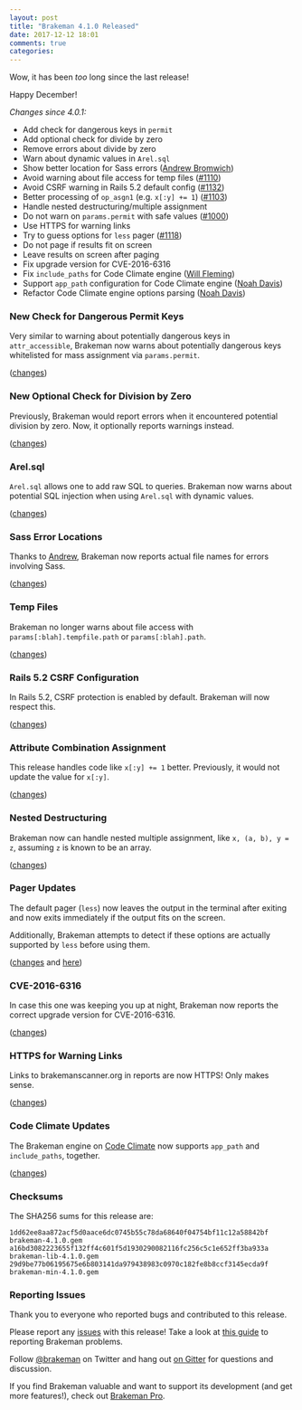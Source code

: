 ```yaml
---
layout: post
title: "Brakeman 4.1.0 Released"
date: 2017-12-12 18:01
comments: true
categories: 
---
```


Wow, it has been *too* long since the last release!

Happy December!

_Changes since 4.0.1:_

* Add check for dangerous keys in `permit`
* Add optional check for divide by zero
* Remove errors about divide by zero
* Warn about dynamic values in `Arel.sql`
* Show better location for Sass errors ([Andrew Bromwich](https://github.com/abrom))
* Avoid warning about file access for temp files ([#1110](https://github.com/presidentbeef/brakeman/issues/1110))
* Avoid CSRF warning in Rails 5.2 default config ([#1132](https://github.com/presidentbeef/brakeman/issues/1132))
* Better processing of `op_asgn1` (e.g. `x[:y] += 1`) ([#1103](https://github.com/presidentbeef/brakeman/issues/1103))
* Handle nested destructuring/multiple assignment
* Do not warn on `params.permit` with safe values ([#1000](https://github.com/presidentbeef/brakeman/issues/1000))
* Use HTTPS for warning links
* Try to guess options for `less` pager ([#1118](https://github.com/presidentbeef/brakeman/issues/1118))
* Do not page if results fit on screen
* Leave results on screen after paging
* Fix upgrade version for CVE-2016-6316
* Fix `include_paths` for Code Climate engine ([Will Fleming](https://github.com/wfleming))
* Support `app_path` configuration for Code Climate engine ([Noah Davis](https://github.com/noahd1))
* Refactor Code Climate engine options parsing ([Noah Davis](https://github.com/noahd1))

### New Check for Dangerous Permit Keys

Very similar to warning about potentially dangerous keys in `attr_accessible`, Brakeman now warns about potentially dangerous keys whitelisted for mass assignment via `params.permit`.

([changes](https://github.com/presidentbeef/brakeman/pull/1128))

### New Optional Check for Division by Zero

Previously, Brakeman would report errors when it encountered potential division by zero. Now, it optionally reports warnings instead.

([changes](https://github.com/presidentbeef/brakeman/pull/1122))

### Arel.sql

`Arel.sql` allows one to add raw SQL to queries. Brakeman now warns about potential SQL injection when using `Arel.sql` with dynamic values.

([changes](https://github.com/presidentbeef/brakeman/pull/1129))

### Sass Error Locations

Thanks to [Andrew](https://github.com/abrom), Brakeman now reports actual file names for errors involving Sass.

([changes](https://github.com/presidentbeef/brakeman/pull/1133))

### Temp Files

Brakeman no longer warns about file access with `params[:blah].tempfile.path` or `params[:blah].path`.

([changes](https://github.com/presidentbeef/brakeman/pull/1121))

### Rails 5.2 CSRF Configuration

In Rails 5.2, CSRF protection is enabled by default. Brakeman will now respect this.

([changes](https://github.com/presidentbeef/brakeman/pull/1138))

### Attribute Combination Assignment

This release handles code like `x[:y] += 1` better. Previously, it would not update the value for `x[:y]`.

([changes](https://github.com/presidentbeef/brakeman/pull/1123))

### Nested Destructuring

Brakeman now can handle nested multiple assignment, like `x, (a, b), y = z`, assuming `z` is known to be an array.

([changes](https://github.com/presidentbeef/brakeman/pull/1113))

### Pager Updates

The default pager (`less`) now leaves the output in the terminal after exiting and now exits immediately if the output fits on the screen.

Additionally, Brakeman attempts to detect if these options are actually supported by `less` before using them.

([changes](https://github.com/presidentbeef/brakeman/pull/1112) and [here](https://github.com/presidentbeef/brakeman/pull/1120))

### CVE-2016-6316

In case this one was keeping you up at night, Brakeman now reports the correct upgrade version for CVE-2016-6316.

([changes](https://github.com/presidentbeef/brakeman/pull/1105))

### HTTPS for Warning Links

Links to brakemanscanner.org in reports are now HTTPS! Only makes sense.

([changes](https://github.com/presidentbeef/brakeman/pull/1114))

### Code Climate Updates

The Brakeman engine on [Code Climate](https://docs.codeclimate.com/docs/brakeman) now supports `app_path` and `include_paths`, together.

([changes](https://github.com/presidentbeef/brakeman/pull/1126))

### Checksums

The SHA256 sums for this release are:

    1dd62ee8aa872acf5d0aace6dc0745b55c78da68640f04754bf11c12a58842bf  brakeman-4.1.0.gem
    a16bd3082223655f132ff4c601f5d1930290082116fc256c5c1e652ff3ba933a  brakeman-lib-4.1.0.gem
    29d9be77b06195675e6b803141da979438983c0970c182fe8b8ccf3145ecda9f  brakeman-min-4.1.0.gem


### Reporting Issues

Thank you to everyone who reported bugs and contributed to this release.

Please report any [issues](https://github.com/presidentbeef/brakeman/issues) with this release! Take a look at [this guide](https://github.com/presidentbeef/brakeman/wiki/How-to-Report-a-Brakeman-Issue) to reporting Brakeman problems.

Follow [@brakeman](https://twitter.com/brakeman) on Twitter and hang out [on Gitter](https://gitter.im/presidentbeef/brakeman) for questions and discussion.

If you find Brakeman valuable and want to support its development (and get more features!), check out [Brakeman Pro](https://brakemanpro.com/).
